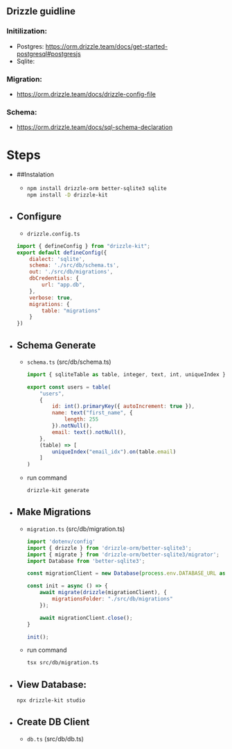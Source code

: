 
## Drizzle guidline
 

### Initilization: 
- Postgres: https://orm.drizzle.team/docs/get-started-postgresql#postgresjs
- Sqlite: 

### Migration:
- https://orm.drizzle.team/docs/drizzle-config-file

### Schema: 
- https://orm.drizzle.team/docs/sql-schema-declaration


# Steps
- ##Instalation
  - ```bash
    npm install drizzle-orm better-sqlite3 sqlite
    npm install -D drizzle-kit
- ## Configure
    - `drizzle.config.ts`
    ```js
    import { defineConfig } from "drizzle-kit";
    export default defineConfig({
        dialect: 'sqlite',
        schema: './src/db/schema.ts',
        out: './src/db/migrations',
        dbCredentials: {
            url: "app.db",
        },
        verbose: true,
        migrations: {
            table: "migrations"
        }
    })
    ```
- ## Schema Generate
    - `schema.ts` (src/db/schema.ts)
        ```js
        import { sqliteTable as table, integer, text, int, uniqueIndex } from "drizzle-orm/sqlite-core";

        export const users = table(
            "users",
            {
                id: int().primaryKey({ autoIncrement: true }),
                name: text("first_name", {
                    length: 255
                }).notNull(),
                email: text().notNull(),
            },
            (table) => [
                uniqueIndex("email_idx").on(table.email)
            ]
        )
        ```
    - run command
        ```bash
        drizzle-kit generate
        ```

- ## Make Migrations
    - `migration.ts` (src/db/migration.ts)
        ```js
        import 'dotenv/config'
        import { drizzle } from 'drizzle-orm/better-sqlite3';
        import { migrate } from 'drizzle-orm/better-sqlite3/migrator';
        import Database from 'better-sqlite3';

        const migrationClient = new Database(process.env.DATABASE_URL as string);

        const init = async () => {
            await migrate(drizzle(migrationClient), {
                migrationsFolder: "./src/db/migrations"
            });

            await migrationClient.close();
        }

        init();
        ```
    - run command
         ```bash 
        tsx src/db/migration.ts
        ```

- ## View Database: 
    ```bash 
    npx drizzle-kit studio
    ```

- ## Create DB Client
    - `db.ts` (src/db/db.ts)
    ```js
        
    ```
